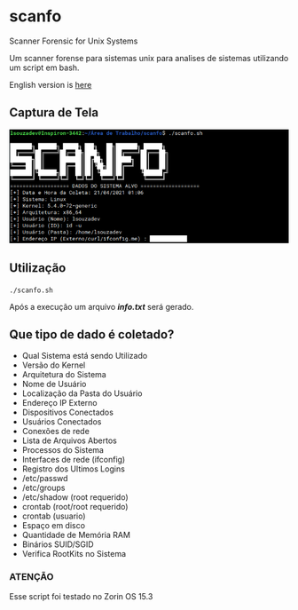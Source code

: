 # scanfo
Scanner Forensic for Unix Systems
 
Um scanner forense para sistemas unix para analises de sistemas utilizando um script em bash.

English version is [here](https://github.com/LSouzaDev/scanfo/blob/main/README_en.md)


## Captura de Tela
![Captura de Tela do programa em execução](./printscreen.png "Captura de Tela")

## Utilização
`./scanfo.sh`

Após a execução um arquivo ***info.txt*** será gerado.

## Que tipo de dado é coletado?
* Qual Sistema está sendo Utilizado
* Versão do Kernel
* Arquitetura do Sistema
* Nome de Usuário
* Localização da Pasta do Usuário
* Endereço IP Externo
* Dispositivos Conectados
* Usuários Conectados
* Conexões de rede
* Lista de Arquivos Abertos
* Processos do Sistema
* Interfaces de rede (ifconfig)
* Registro dos Ultimos Logins
* /etc/passwd
* /etc/groups
* /etc/shadow (root requerido)
* crontab (root/root requerido)
* crontab (usuario)
* Espaço em disco
* Quantidade de Memória RAM
* Binários SUID/SGID
* Verifica RootKits no Sistema


### **ATENÇÃO**
Esse script foi testado no Zorin OS 15.3
